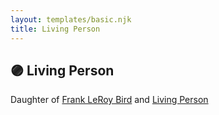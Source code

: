 ```yaml
---
layout: templates/basic.njk
title: Living Person
---
```

## 🟣 Living Person

Daughter of [Frank LeRoy Bird](/people/8/80182252) and [Living Person](/people/7/73724053)
